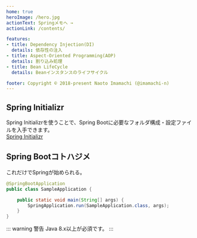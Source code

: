 ```yaml
---
home: true
heroImage: /hero.jpg
actionText: Springメモへ →
actionLink: /contents/

features:
- title: Dependency Injection(DI)
  details: 依存性の注入
- title: Aspect-Oriented Programming(AOP)
  details: 割り込み処理
- title: Bean LifeCycle
  details: Beanインスタンスのライフサイクル

footer: Copyright © 2018-present Naoto Imamachi (@imamachi-n)
---
```


## Spring Initializr
Spring Initializrを使うことで、Spring Bootに必要なフォルダ構成・設定ファイルを入手できます。  
[Spring Initializr](https://start.spring.io/)

## Spring Bootコトハジメ
これだけでSpringが始められる。
```java
@SpringBootApplication
public class SampleApplication {

    public static void main(String[] args) {
        SpringApplication.run(SampleApplication.class, args);
    }
}
```
::: warning 警告
Java 8.x以上が必須です。
:::